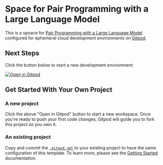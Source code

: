 # Space for Pair Programming with a Large Language Model

This is a spoace for [Pair Programming with a Large Language Model](https://learn.deeplearning.ai/pair-programming-llm/) configured for ephemeral cloud development environments on [Gitpod](https://www.gitpod.io/).

## Next Steps

Click the button below to start a new development environment:

[![Open in Gitpod](https://gitpod.io/button/open-in-gitpod.svg)](https://gitpod.io/#https://github.com/eggressive/ng-deeplearning/)

## Get Started With Your Own Project

### A new project

Click the above "Open in Gitpod" button to start a new workspace. Once you're ready to push your first code changes, Gitpod will guide you to fork this project so you own it.

### An existing project

Copy and commit the [`.gitpod.yml`](./.gitpod.yml) to your existing project to have the same configuration of this template. To learn more, please see the [Getting Started](https://www.gitpod.io/docs/getting-started) documentation.
